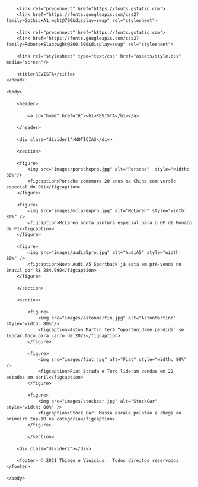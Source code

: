 <!DOCTYPE html>
<html lang="pt-br">
    <head>
        <meta charset="UTF-8">
        <meta http-equiv="X-UA-Compatible" content="IE=edge">
        <meta name="viewport" content="width=device-width, initial-scale=1.0">

        <link rel="preconnect" href="https://fonts.gstatic.com">
        <link href="https://fonts.googleapis.com/css2?family=Gothic+A1:wght@700&display=swap" rel="stylesheet">

        <link rel="preconnect" href="https://fonts.gstatic.com">
        <link href="https://fonts.googleapis.com/css2?family=Roboto+Slab:wght@200;500&display=swap" rel="stylesheet">

        <link rel="stylesheet" type="text/css" href="assets/style.css" media="screen"/>

        <title>REVISTA</title>
    </head>

    <body>

        <header>

            <a id="home" href="#"><h1>REVISTA</h1></a>

        </header>

        <div class="divider1">NOTÍCIAS</div>

        <section>

        <figure>
            <img src="images/porschepro.jpg" alt="Porsche"  style="width: 80%"/>
            <figcaption>Porsche comemora 20 anos na China com versão especial do 911</figcaption>
        </figure>

        <figure>
            <img src="images/mclarenpro.jpg" alt="McLaren" style="width: 80%" />
            <figcaption>McLaren adota pintura especial para o GP de Mônaco de F1</figcaption>
        </figure>

        <figure>
            <img src="images/audia5pro.jpg" alt="AudiA5" style="width: 80%" />
            <figcaption>Novo Audi A5 Sportback já está em pré-venda no Brasil por R$ 284.990</figcaption>
        </figure>
        
        </section>

        <section>

            <figure>
                <img src="images/astonmartin.jpg" alt="AstonMartino"  style="width: 80%"/>
                <figcaption>Aston Martin terá “oportunidade perdida” se trocar foco para carro de 2022</figcaption>
            </figure>
    
            <figure>
                <img src="images/fiat.jpg" alt="Fiat" style="width: 80%" />
                <figcaption>Fiat Strada e Toro lideram vendas em 22 estados em abril</figcaption>
            </figure>
    
            <figure>
                <img src="images/stockcar.jpg" alt="StockCar" style="width: 80%" />
                <figcaption>Stock Car: Massa escala pelotão e chega ao primeiro top-10 na categoria</figcaption>
            </figure>
            
            </section>

        <div class="divider2"></div>

        <footer> © 2021 Thiago e Vinicius.  Todos direitos reservados.</footer>

    </body>

</html>
